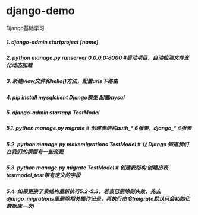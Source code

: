 # django-demo
Django基础学习

##### 1. django-admin startproject [name]
##### 2. python manage.py runserver 0.0.0.0:8000  #启动项目，自动检测文件变化动态加载
##### 3. 新建view文件和hello()方法，配置urls下路由
##### 4. pip install mysqlclient Django模型 配置mysql
##### 5. django-admin startapp TestModel
##### 5.1. python manage.py migrate   # 创建表结构auth_* 6张表，django_* 4张表
##### 5.2. python manage.py makemigrations TestModel  # 让 Django 知道我们在我们的模型有一些变更
##### 5.3. python manage.py migrate TestModel   # 创建表结构 创建出表testmodel_test带有<class Test>定义的字段
##### 5.4. 如果更换了表结构重新执行5.2-5.3，若表已删除则失败，先去django_migrations里删除相关操作记录，再执行命令(migrate默认只会初始化数据库一次)



